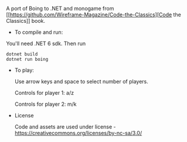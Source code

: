 ﻿A port of Boing to .NET and monogame from [[https://github.com/Wireframe-Magazine/Code-the-Classics][Code the Classics]] book.

* To compile and run:

You'll need .NET 6 sdk.
Then run
```
dotnet build
dotnet run boing
```

* To play:

  Use arrow keys and space to select number of players.

  Controls for player 1: a/z

  Controls for player 2: m/k

* License

  Code and assets are used under license - https://creativecommons.org/licenses/by-nc-sa/3.0/